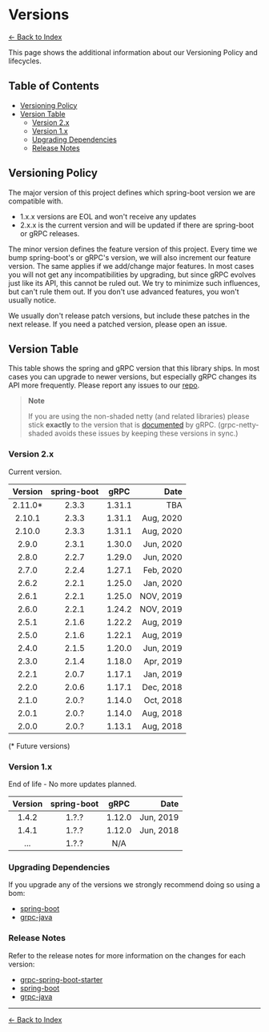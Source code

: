 # Versions

[<- Back to Index](index.md)

This page shows the additional information about our Versioning Policy and lifecycles.

## Table of Contents <!-- omit in toc -->

- [Versioning Policy](#versioning-policy)
- [Version Table](#version-table)
  - [Version 2.x](#version-2x)
  - [Version 1.x](#version-1x)
  - [Upgrading Dependencies](#upgrading-dependencies)
  - [Release Notes](#release-notes)

## Versioning Policy

The major version of this project defines which spring-boot version we are compatible with.

- 1.x.x versions are EOL and won't receive any updates
- 2.x.x is the current version and will be updated if there are spring-boot or gRPC releases.

The minor version defines the feature version of this project. Every time we bump spring-boot's or gRPC's version,
we will also increment our feature version. The same applies if we add/change major features.
In most cases you will not get any incompatibilities by upgrading, but since gRPC evolves just like its API,
this cannot be ruled out. We try to minimize such influences, but can't rule them out.
If you don't use advanced features, you won't usually notice.

We usually don't release patch versions, but include these patches in the next release.
If you need a patched version, please open an issue.

## Version Table

This table shows the spring and gRPC version that this library ships.
In most cases you can upgrade to newer versions, but especially gRPC changes its API more frequently.
Please report any issues to our [repo](https://github.com/yidongnan/grpc-spring-boot-starter/issues).

> **Note**
>
> If you are using the non-shaded netty (and related libraries) please stick **exactly** to the version that is
> [documented](https://github.com/grpc/grpc-java/blob/master/SECURITY.md#netty) by gRPC.
> (grpc-netty-shaded avoids these issues by keeping these versions in sync.)

### Version 2.x

Current version.

| Version | spring-boot | gRPC | Date |
|:-------:|:-----------:|:----:| ---: |
| 2.11.0* | 2.3.3 | 1.31.1 | TBA |
| 2.10.1 | 2.3.3 | 1.31.1 | Aug, 2020 |
| 2.10.0 | 2.3.3 | 1.31.1 | Aug, 2020 |
| 2.9.0  | 2.3.1 | 1.30.0 | Jun, 2020 |
| 2.8.0  | 2.2.7 | 1.29.0 | Jun, 2020 |
| 2.7.0  | 2.2.4 | 1.27.1 | Feb, 2020 |
| 2.6.2  | 2.2.1 | 1.25.0 | Jan, 2020 |
| 2.6.1  | 2.2.1 | 1.25.0 | NOV, 2019 |
| 2.6.0  | 2.2.1 | 1.24.2 | NOV, 2019 |
| 2.5.1  | 2.1.6 | 1.22.2 | Aug, 2019 |
| 2.5.0  | 2.1.6 | 1.22.1 | Aug, 2019 |
| 2.4.0  | 2.1.5 | 1.20.0 | Jun, 2019 |
| 2.3.0  | 2.1.4 | 1.18.0 | Apr, 2019 |
| 2.2.1  | 2.0.7 | 1.17.1 | Jan, 2019 |
| 2.2.0  | 2.0.6 | 1.17.1 | Dec, 2018 |
| 2.1.0  | 2.0.? | 1.14.0 | Oct, 2018 |
| 2.0.1  | 2.0.? | 1.14.0 | Aug, 2018 |
| 2.0.0  | 2.0.? | 1.13.1 | Aug, 2018 |

(* Future versions)

### Version 1.x

End of life - No more updates planned.

| Version | spring-boot | gRPC | Date |
|:-------:|:-----------:|:----:| ---: |
| 1.4.2 | 1.?.? | 1.12.0 | Jun, 2019 |
| 1.4.1 | 1.?.? | 1.12.0 | Jun, 2018 |
| ... | 1.?.? | N/A |

### Upgrading Dependencies

If you upgrade any of the versions we strongly recommend doing so using a bom:

- [spring-boot](https://mvnrepository.com/artifact/org.springframework.boot/spring-boot-starter-parent)
- [grpc-java](https://mvnrepository.com/artifact/io.grpc/grpc-bom)

### Release Notes

Refer to the release notes for more information on the changes for each version:

- [grpc-spring-boot-starter](https://github.com/yidongnan/grpc-spring-boot-starter/releases)
- [spring-boot](https://github.com/spring-projects/spring-boot/releases)
- [grpc-java](https://github.com/grpc/grpc-java/releases)

----------

[<- Back to Index](index.md)

